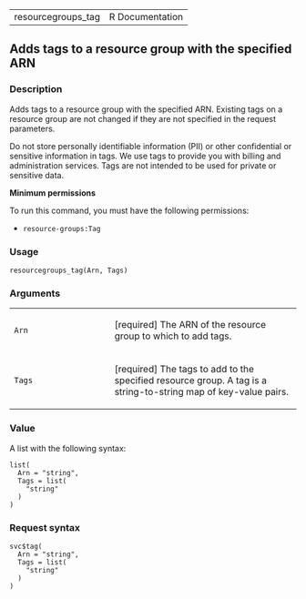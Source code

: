 <table style="width: 100%;">
<tbody>
<tr class="odd">
<td>resourcegroups_tag</td>
<td style="text-align: right;">R Documentation</td>
</tr>
</tbody>
</table>

## Adds tags to a resource group with the specified ARN

### Description

Adds tags to a resource group with the specified ARN. Existing tags on a
resource group are not changed if they are not specified in the request
parameters.

Do not store personally identifiable information (PII) or other
confidential or sensitive information in tags. We use tags to provide
you with billing and administration services. Tags are not intended to
be used for private or sensitive data.

**Minimum permissions**

To run this command, you must have the following permissions:

-   `resource-groups:Tag`

### Usage

    resourcegroups_tag(Arn, Tags)

### Arguments

<table>
<colgroup>
<col style="width: 35%" />
<col style="width: 65%" />
</colgroup>
<tbody>
<tr class="odd">
<td><code id="resourcegroups_tag_:_Arn">Arn</code></td>
<td><p>[required] The ARN of the resource group to which to add
tags.</p></td>
</tr>
<tr class="even">
<td><code id="resourcegroups_tag_:_Tags">Tags</code></td>
<td><p>[required] The tags to add to the specified resource group. A tag
is a string-to-string map of key-value pairs.</p></td>
</tr>
</tbody>
</table>

### Value

A list with the following syntax:

    list(
      Arn = "string",
      Tags = list(
        "string"
      )
    )

### Request syntax

    svc$tag(
      Arn = "string",
      Tags = list(
        "string"
      )
    )
